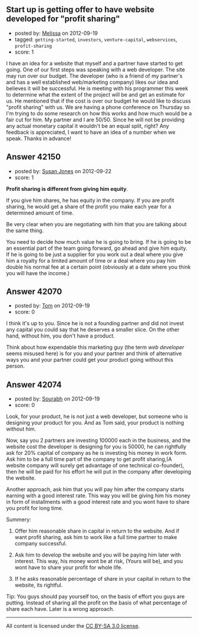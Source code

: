 ## Start up is getting offer to have website developed for "profit sharing"

- posted by: [Melissa](https://stackexchange.com/users/-1/19719-melissa) on 2012-09-19
- tagged: `getting-started`, `investors`, `venture-capital`, `webservices`, `profit-sharing`
- score: 1

I have an idea for a website that myself and a partner have started to get going.  One of our first steps was speaking with a web developer.  The site may run over our budget.  The developer (who is a friend of my partner's and has a well established web/marketing company) likes our idea and believes it will be successful.  He is meeting with his programmer this week to determine what the extent of the project will be and get an estimate for us.  He mentioned that if the cost is over our budget he would like to discuss "profit sharing" with us.  We are having a phone conference on Thursday so I'm trying to do some research on how this works and how much would be a fair cut for him.  My partner and I are 50/50.  Since he will not be providing any actual monetary capital it wouldn't be an equal split, right?  Any feedback is appreciated, I want to have an idea of a number when we speak.  Thanks in advance!


## Answer 42150

- posted by: [Susan Jones](https://stackexchange.com/users/-1/2737-susan-jones) on 2012-09-22
- score: 1

**Profit sharing is different from giving him equity**. 

If you give him shares, he has equity in the company. If you are profit sharing, he would get a share of the profit you make each year for a determined amount of time. 

Be very clear when you are negotiating with him that you are talking about the same thing.

You need to decide how much value he is going to bring. If he is going to be an essential part of the team going forward, go ahead and give him equity. If he is going to be just a supplier for you work out a deal where you give him a royalty for a limited amount of time or a deal where you pay him double his normal fee at a certain point (obviously at a date where you think you will have the income.)


## Answer 42070

- posted by: [Tom](https://stackexchange.com/users/-1/13400-tom) on 2012-09-19
- score: 0

I think it's up to you. Since he is not a founding partner and did not invest any capital you could say that he deserves a smaller slice. On the other hand, without him, you don't have a product.

Think about how expendable this marketing guy (the term *web developer* seems misused here) is for you and your partner and think of alternative ways you and your partner could get your product going without this person.



## Answer 42074

- posted by: [Sourabh](https://stackexchange.com/users/-1/19716-sourabh) on 2012-09-19
- score: 0

Look, for your product, he is not just a web developer, but someone who is designing your product for you. And as Tom said, your product is nothing without him. 

Now, say you 2 partners are investing 100000 each in the business, and the website cost the developer is designing for you is 50000, he can rightfully ask for 20% capital of company as he is investing his money in work form. Ask him to be a full time part of the company to get profit sharing,(A website company will surely get advantage of one technical co-founder), then he will be paid for his effort he will put in the company after developing the website. 

Another approach, ask him that you will pay him after the company starts earning with a good interest rate. This way you will be giving him his money in form of installments with a good interest rate and you wont have to share you profit for long time. 

Summery:

1. Offer him reasonable share in capital in return to the website. And if want profit sharing, ask him to work like a full time partner to make company successful. 

2. Ask him to develop the website and you will be paying him later with interest. This way, his money wont be at risk, (Yours will be), and you wont have to share your profit for whole life.

3. If he asks reasonable percentage of share in your capital in return to the website, its rightful. 

Tip: You guys should pay yourself too, on the basis of effort you guys are putting. Instead of sharing all the profit on the basis of what percentage of share each have. Later is a wrong approach. 



---

All content is licensed under the [CC BY-SA 3.0 license](https://creativecommons.org/licenses/by-sa/3.0/).
